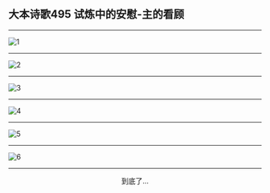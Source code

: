 
## 大本诗歌495 试炼中的安慰-主的看顾
        
<div id="aplayer0"></div>

---

<img alt="1" data-original="https://cdn.jsdelivr.net/gh/k34869/shi/data/d0494/1">

---

<img alt="2" data-original="https://cdn.jsdelivr.net/gh/k34869/shi/data/d0494/2">

---

<img alt="3" data-original="https://cdn.jsdelivr.net/gh/k34869/shi/data/d0494/3">

---

<img alt="4" data-original="https://cdn.jsdelivr.net/gh/k34869/shi/data/d0494/4">

---

<img alt="5" data-original="https://cdn.jsdelivr.net/gh/k34869/shi/data/d0494/5">

---

<img alt="6" data-original="https://cdn.jsdelivr.net/gh/k34869/shi/data/d0494/6">

---

<p style="text-align: center">到底了...</p>

<script src="/js/dist-view.js"></script>

<script>
MAIN.id = 'd0494';
        
const ap0 = new APlayer({
    container: document.getElementById('aplayer0'),
    volume: 1,
    loop: 'none',
    preload: 'none',
    audio: [{
        name: '大本诗歌495.mp3',
        artist: '大本诗歌',
        url: 'https://res.wx.qq.com/voice/getvoice?mediaid=MzI0NTk3MDM5M18yMjQ3NDkzNjUx',
        cover: '/favicon'
    }]
});
</script>
